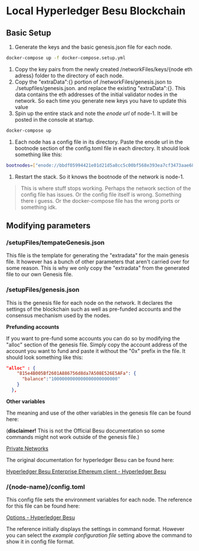 # Local Hyperledger Besu Blockchain

## Basic Setup

1. Generate the keys and the basic genesis.json file for each node.

```bash
docker-compose up -f docker-compose.setup.yml
```

1. Copy the key pairs from the newly created /networkFiles/keys/{node eth adress} folder to the directory of each node.
2. Copy the "extraData":{} portion of /networkFiles/genesis.json to ./setupfiles/genesis.json. and replace the existing "extraData":{}. This data contains the eth addresses of the initial validator nodes in the network. So each time you generate new keys you have to update this value
3. Spin up the entire stack and note the *enode url* of node-1. It will be posted in the console at startup.

```bash
docker-compose up
```

1. Each node has a config file in its directory. Paste the enode url in the bootnode section of the config.toml file in each directory. It should look something like this:

```bash
bootnodes=["enode://bbdf05994421e01d21d5a8cc5c00bf568e393ea7cf3473aae687ddaef378397dfaa1e2ce607b2e6e6de8b8d6db474dc4fcb2375b4442f6f42b0d4a07a309e96e@127.0.0.1:30303"]
```

1. Restart the stack. So it knows the bootnode of the network is node-1.

> This is where stuff stops working. Perhaps the network section of the config file has issues. Or the config file itself is wrong. Something there i guess. Or the docker-compose file has the wrong ports or something idk.

## Modifying parameters

### /setupFiles/tempateGenesis.json

This file is the template for generating the "extradata" for the main genesis file. It however has a bunch of other parameters that aren't carried over for some reason. This is why we only copy the "extradata" from the generated file to our own Genesis file.

### /setupFiles/genesis.json

This is the genesis file for each node on the network. It declares the settings of the blockchain such as well as pre-funded accounts and the consensus mechanism used by the nodes.

**Prefunding accounts**

If you want to pre-fund some accounts you can do so by modifying the "alloc" section of the genesis file. Simply copy the account address of the account you want to fund and paste it without the "0x" prefix in the file. It should look something like this:

```json
"alloc" : {
    "815e4B005Bf2601A886756d8da7A508E526E5AFa": {
      "balance":"1000000000000000000000000"
    }
  },
```

**Other variables**

The meaning and use of the other variables in the genesis file can be found here:

(**disclaimer!** This is not the Official Besu documentation so some commands might not work outside of the genesis file.)

[Private Networks](https://geth.ethereum.org/docs/interface/private-network)

The original documentation for hyperledger Besu can be found here:

[Hyperledger Besu Enterprise Ethereum client - Hyperledger Besu](https://besu.hyperledger.org/en/stable/)

### /{node-name}/config.toml

This config file sets the environment variables for each node. The reference for this file can be found here:

[Options - Hyperledger Besu](https://besu.hyperledger.org/en/stable/Reference/CLI/CLI-Syntax/)

The reference initially displays the settings in command format. However you can select the *example configuration file* setting above the command to show it in config file format.